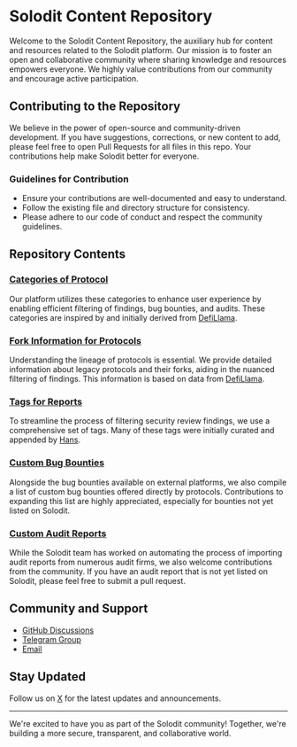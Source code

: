 # Solodit Content Repository

Welcome to the Solodit Content Repository, the auxiliary hub for content and resources related to the Solodit platform.
Our mission is to foster an open and collaborative community where sharing knowledge and resources empowers everyone.
We highly value contributions from our community and encourage active participation.

## Contributing to the Repository

We believe in the power of open-source and community-driven development.
If you have suggestions, corrections, or new content to add, please feel free to open Pull Requests for all files in this repo.
Your contributions help make Solodit better for everyone.

### Guidelines for Contribution
- Ensure your contributions are well-documented and easy to understand.
- Follow the existing file and directory structure for consistency.
- Please adhere to our code of conduct and respect the community guidelines.

## Repository Contents

### [Categories of Protocol](./protocol_categories.md)
Our platform utilizes these categories to enhance user experience by enabling efficient filtering of findings, bug bounties, and audits. These categories are inspired by and initially derived from [DefiLlama](https://defillama.com/categories).

### [Fork Information for Protocols](./forked_protocols.md)
Understanding the lineage of protocols is essential. We provide detailed information about legacy protocols and their forks, aiding in the nuanced filtering of findings. This information is based on data from [DefiLlama](https://defillama.com/forks).

### [Tags for Reports](./report_tags.md)
To streamline the process of filtering security review findings, we use a comprehensive set of tags. Many of these tags were initially curated and appended by [Hans](https://github.com/hans-cyfrin).

### [Custom Bug Bounties](./bug_bounties/custom.md)
Alongside the bug bounties available on external platforms, we also compile a list of custom bug bounties offered directly by protocols. Contributions to expanding this list are highly appreciated, especially for bounties not yet listed on Solodit.

### [Custom Audit Reports](./reports/README.md)
While the Solodit team has worked on automating the process of importing audit reports from numerous audit firms, we also welcome contributions from the community.
If you have an audit report that is not yet listed on Solodit, please feel free to submit a pull request.

## Community and Support

- [GitHub Discussions](https://github.com/orgs/solodit/discussions)
- [Telegram Group](https://t.me/+SEZ0HWPBWn80ODI8)
- [Email](mailto:support@solodit.xyz)

## Stay Updated

Follow us on [X](https://twitter.com/SoloditOfficial) for the latest updates and announcements.

---

We're excited to have you as part of the Solodit community! Together, we're building a more secure, transparent, and collaborative world.